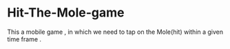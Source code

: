 # Hit-The-Mole-game
This a mobile game , in which we need to tap on the Mole(hit) within a given time frame .
